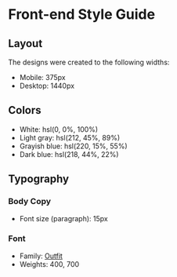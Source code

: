 # Front-end Style Guide

## Layout

The designs were created to the following widths:

-  Mobile: 375px
-  Desktop: 1440px

## Colors

-  White: hsl(0, 0%, 100%)
-  Light gray: hsl(212, 45%, 89%)
-  Grayish blue: hsl(220, 15%, 55%)
-  Dark blue: hsl(218, 44%, 22%)

## Typography

### Body Copy

-  Font size (paragraph): 15px

### Font

-  Family: [Outfit](https://fonts.google.com/specimen/Outfit)
-  Weights: 400, 700
